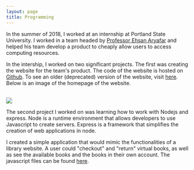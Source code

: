 ```yaml
---
layout: page
title: Programming
---
```


In the summer of 2018, I worked at an internship at Portland State University. I worked in a team headed by <a href = "http://web.cecs.pdx.edu/~aryafare/">Professor Ehsan Aryafar</a> and helped his team develop a product to cheaply allow users to access computing resources. 

In the intership, I worked on two significant projects. The first was creating the website for the team's product. The code of the website is hosted on <a href = "https://github.com/shared-systems/website">Github</a>. To see an older (deprecated) version of the website, visit <a href = "http://ase.patrickhuang.me/">here</a>. Below is an image of the homepage of the website.

<Br/>
<img src = "https://allaboutpatrick.files.wordpress.com/2018/09/home_page.png?ssl=1&w=450" style="margin:auto;"/>
<br />

The second project I worked on was learning how to work with Nodejs and express. Node is a runtime environment that allows developers to use Javascript to create servers. Express is a framework that simplifies the creation of web applications in node. 

I created a simple application that would mimic the functionalities of a library website. A user could "checkout" and "return" virtual books, as well as see the available books and the books in their own account. The javascript files can be found <a href ="https://github.com/patrickhuang112/library_app">here</a>.


